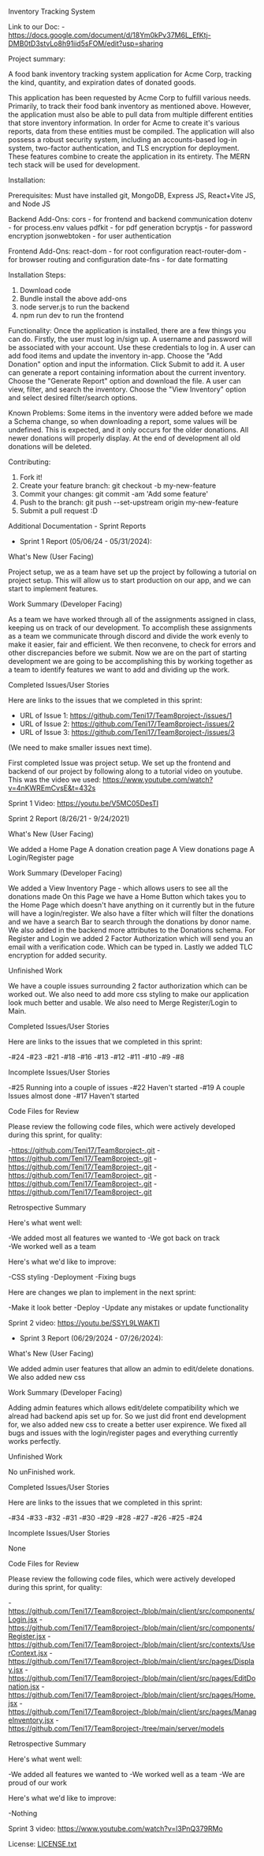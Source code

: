 
Inventory Tracking System

Link to our Doc: -https://docs.google.com/document/d/18Ym0kPv37M6L_EfKtj-DMB0tD3stvLo8h91iid5sFOM/edit?usp=sharing

Project summary:

A food bank inventory tracking system application for Acme Corp, tracking the kind, quantity, and expiration dates of donated goods.

This application has been requested by Acme Corp to fulfill various needs. Primarily, to track their food bank inventory as mentioned above. However, the application must also be able to pull data from multiple different entities that store inventory information. In order for Acme to create it's various reports, data from these entities must be compiled. The application will also possess a robust security system, including an accounts-based log-in system, two-factor authentication, and TLS encryption for deployment. These features combine to create the application in its entirety. The MERN tech stack will be used for development.


Installation:

Prerequisites:
Must have installed git, MongoDB, Express JS, React+Vite JS, and Node JS

Backend Add-Ons:
cors - for frontend and backend communication
dotenv - for process.env values
pdfkit - for pdf generation
bcryptjs - for password encryption
jsonwebtoken - for user authentication

Frontend Add-Ons:
react-dom - for root configuration
react-router-dom - for browser routing and configuration
date-fns - for date formatting

Installation Steps:
1. Download code
2. Bundle install the above add-ons
3. node server.js to run the backend
4. npm run dev to run the frontend


Functionality: 
Once the application is installed, there are a few things you can do.
Firstly, the user must log in/sign up. A username and password will be associated with your account. Use these credentials to log in.
A user can add food items and update the inventory in-app. Choose the "Add Donation" option and input the information. Click Submit to add it.
A user can generate a report containing information about the current inventory. Choose the "Generate Report" option and download the file.
A user can view, filter, and search the inventory. Choose the "View Inventory" option and select desired filter/search options.

Known Problems: 
Some items in the inventory were added before we made a Schema change, so when downloading a report, some values will be undefined.
This is expected, and it only occurs for the older donations. All newer donations will properly display.
At the end of development all old donations will be deleted.

Contributing:
1. Fork it!
2. Create your feature branch: git checkout -b my-new-feature
3. Commit your changes: git commit -am 'Add some feature'
4. Push to the branch: git push --set-upstream origin my-new-feature
5. Submit a pull request :D

Additional Documentation - Sprint Reports
- Sprint 1 Report (05/06/24 - 05/31/2024):

What's New (User Facing)

Project setup, we as a team have set up the project by following a tutorial on project setup. 
This will allow us to start production on our app, and we can start to implement features.

Work Summary (Developer Facing)

As a team we have worked through all of the assignments assigned in class, keeping us on track of our
development. To accomplish these assignments as a team we communicate through discord and divide the
work evenly to make it easier, fair and efficient. We then reconvene, to check for errors and other discrepancies
before we submit. Now we are on the part of starting development we are going to be accomplishing this
by working together as a team to identify features we want to add and dividing up the work.

Completed Issues/User Stories

Here are links to the issues that we completed in this sprint:

- URL of Issue 1:
https://github.com/Teni17/Team8project-/issues/1
- URL of Issue 2:
https://github.com/Teni17/Team8project-/issues/2
- URL of Issue 3:
https://github.com/Teni17/Team8project-/issues/3

(We need to make smaller issues next time).

First completed Issue was project setup. We set up the frontend and backend of our project by following along to a tutorial video on youtube.
This was the video we used: https://www.youtube.com/watch?v=4nKWREmCvsE&t=432s

Sprint 1 Video: https://youtu.be/V5MC05DesTI

Sprint 2 Report (8/26/21 - 9/24/2021)

What's New (User Facing)

We added a Home Page
A donation creation page
A View donations page
A Login/Register page

Work Summary (Developer Facing)

We added a View Inventory Page - which allows users to see all the donations made On this Page we have a Home Button which takes you to the Home Page which doesn't have anything on it currently but in the future will have a login/register. We also have a filter which will filter the donations and we have a search Bar to search through the donations by donor name. We also added in the backend more attributes to the Donations schema. For Register and Login we added 2 Factor Authorization which will send you an email with a verification code. Which can be typed in. Lastly we added TLC encryption for added security.

Unfinished Work

We have a couple issues surrounding 2 factor authorization which can be worked out. We also need to add more css styling to make our application look much better and usable. We also need to Merge Register/Login to Main.

Completed Issues/User Stories

Here are links to the issues that we completed in this sprint:

-#24
-#23
-#21
-#18
-#16
-#13
-#12
-#11
-#10
-#9
-#8

Incomplete Issues/User Stories

-#25 Running into a couple of issues
-#22 Haven't started
-#19 A couple Issues almost done
-#17 Haven't started

Code Files for Review

Please review the following code files, which were actively developed during this sprint, for quality:

-https://github.com/Teni17/Team8project-.git
-https://github.com/Teni17/Team8project-.git
-https://github.com/Teni17/Team8project-.git
-https://github.com/Teni17/Team8project-.git
-https://github.com/Teni17/Team8project-.git
-https://github.com/Teni17/Team8project-.git

Retrospective Summary

Here's what went well:

-We added most all features we wanted to
-We got back on track  
-We worked well as a team

Here's what we'd like to improve:

-CSS styling
-Deployment
-Fixing bugs

Here are changes we plan to implement in the next sprint:

-Make it look better 
-Deploy
-Update any mistakes or update functionality

  
Sprint 2 video: https://youtu.be/SSYL9LWAKTI
  
- Sprint 3 Report (06/29/2024 - 07/26/2024):

What's New (User Facing)

We added admin user features that allow an admin to edit/delete donations. We also added new css

Work Summary (Developer Facing)

Adding admin features which allows edit/delete compatibility which we alread had backend apis set up for. So we just did front end development for, we also added new css to create a better user expirence. We fixed all bugs and issues with the login/register pages and everything currently works perfectly.

Unfinished Work

No unFinished work.

Completed Issues/User Stories

Here are links to the issues that we completed in this sprint:

-#34
-#33
-#32
-#31
-#30
-#29
-#28
-#27
-#26
-#25
-#24

Incomplete Issues/User Stories

None

Code Files for Review

Please review the following code files, which were actively developed during this sprint, for quality:

-https://github.com/Teni17/Team8project-/blob/main/client/src/components/Login.jsx
-https://github.com/Teni17/Team8project-/blob/main/client/src/components/Register.jsx
-https://github.com/Teni17/Team8project-/blob/main/client/src/contexts/UserContext.jsx
-https://github.com/Teni17/Team8project-/blob/main/client/src/pages/Display.jsx
-https://github.com/Teni17/Team8project-/blob/main/client/src/pages/EditDonation.jsx
-https://github.com/Teni17/Team8project-/blob/main/client/src/pages/Home.jsx
-https://github.com/Teni17/Team8project-/blob/main/client/src/pages/ManageInventory.jsx
-https://github.com/Teni17/Team8project-/tree/main/server/models

Retrospective Summary

Here's what went well:

-We added all features we wanted to
-We worked well as a team
-We are proud of our work

Here's what we'd like to improve:

-Nothing


Sprint 3 video: https://www.youtube.com/watch?v=l3PnQ379RMo

License:
[LICENSE.txt](https://github.com/Teni17/Team8project-/files/15476089/LICENSE.txt)


